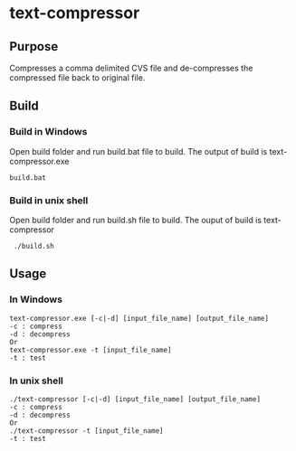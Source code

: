 # text-compressor

## Purpose
Compresses a comma delimited CVS file and de-compresses the compressed file back to original file.

## Build
### Build in Windows
Open build folder and run build.bat file to build. The output of build is text-compressor.exe
```
build.bat
```
### Build in unix shell
Open build folder and run build.sh file to build. The ouput of build is text-compressor
```
 ./build.sh
 ```
 ## Usage
 ### In Windows
 ```
text-compressor.exe [-c|-d] [input_file_name] [output_file_name]
-c : compress
-d : decompress
Or 
text-compressor.exe -t [input_file_name]
-t : test
 ```
 ### In unix shell
 ```
./text-compressor [-c|-d] [input_file_name] [output_file_name]
-c : compress
-d : decompress
Or 
./text-compressor -t [input_file_name]
-t : test
```
